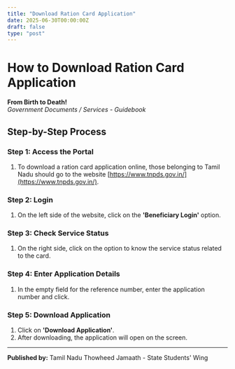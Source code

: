 ```yaml
---
title: "Download Ration Card Application"
date: 2025-06-30T00:00:00Z
draft: false
type: "post"
---
```


# How to Download Ration Card Application

**From Birth to Death!**  
*Government Documents / Services - Guidebook*

## Step-by-Step Process

### Step 1: Access the Portal

1. To download a ration card application online, those belonging to Tamil Nadu should go to the website [https://www.tnpds.gov.in/](https://www.tnpds.gov.in/).

### Step 2: Login

1. On the left side of the website, click on the **'Beneficiary Login'** option.

### Step 3: Check Service Status

1. On the right side, click on the option to know the service status related to the card.

### Step 4: Enter Application Details

1. In the empty field for the reference number, enter the application number and click.

### Step 5: Download Application

1. Click on **'Download Application'**.
2. After downloading, the application will open on the screen.

---

**Published by:** Tamil Nadu Thowheed Jamaath - State Students' Wing